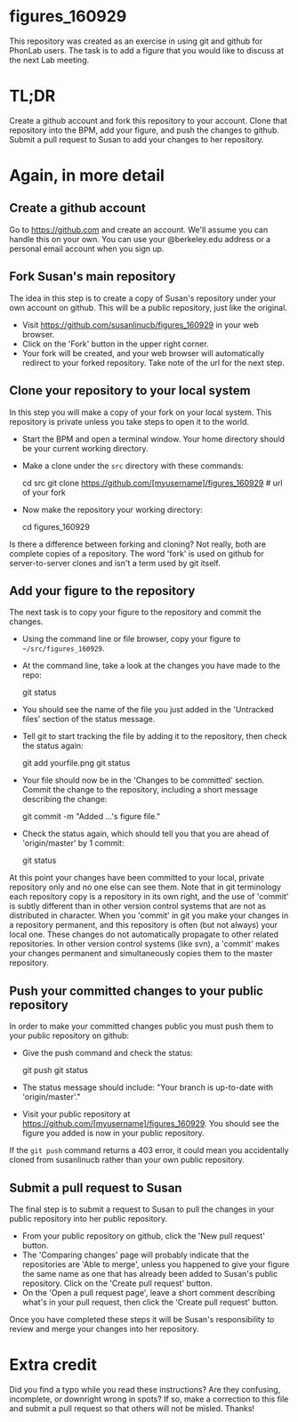 # figures_160929

This repository was created as an exercise in using git and github for PhonLab users. The task is to add a figure that you would like to discuss at the next Lab meeting.

# TL;DR

Create a github account and fork this repository to your account. Clone that repository into the BPM, add your figure, and push the changes to github. Submit a pull request to Susan to add your changes to her repository.

# Again, in more detail

## Create a github account

Go to https://github.com and create an account. We'll assume you can handle this on your own. You can use your @berkeley.edu address or a personal email account when you sign up.

## Fork Susan's main repository

The idea in this step is to create a copy of Susan's repository under your own account on github. This will be a public repository, just like the original.

- Visit https://github.com/susanlinucb/figures_160929 in your web browser.
- Click on the 'Fork' button in the upper right corner.
- Your fork will be created, and your web browser will automatically redirect to your forked repository. Take note of the url for the next step.

## Clone your repository to your local system

In this step you will make a copy of your fork on your local system. This repository is private unless you take steps to open it to the world.

- Start the BPM and open a terminal window. Your home directory should be your current working directory.
- Make a clone under the `src` directory with these commands:

    cd src
    git clone https://github.com/[myusername]/figures_160929  # url of your fork

- Now make the repository your working directory:

    cd figures_160929

Is there a difference between forking and cloning? Not really, both are complete copies of a repository. The word 'fork' is used on github for server-to-server clones and isn't a term used by git itself.

## Add your figure to the repository

The next task is to copy your figure to the repository and commit the changes.

- Using the command line or file browser, copy your figure to `~/src/figures_160929`.
- At the command line, take a look at the changes you have made to the repo:

    git status

- You should see the name of the file you just added in the 'Untracked files' section of the status message.
- Tell git to start tracking the file by adding it to the repository, then check the status again:

    git add yourfile.png
    git status

- Your file should now be in the 'Changes to be committed' section. Commit the change to the repository, including a short message describing the change:

    git commit -m "Added ...'s figure file."

- Check the status again, which should tell you that you are ahead of 'origin/master' by 1 commit:

    git status

At this point your changes have been committed to your local, private repository only and no one else can see them. Note that in git terminology each repository copy is a repository in its own right, and the use of 'commit' is subtly different than in other version control systems that are not as distributed in character. When you 'commit' in git you make your changes in a repository permanent, and this repository is often (but not always) your local one. These changes do not automatically propagate to other related repositories. In other version control systems (like svn), a 'commit' makes your changes permanent and simultaneously copies them to the master repository.

## Push your committed changes to your public repository

In order to make your committed changes public you must push them to your public repository on github:

- Give the push command and check the status:

    git push
    git status

- The status message should include: "Your branch is up-to-date with 'origin/master'."
- Visit your public repository at https://github.com/[myusername]/figures_160929. You should see the figure you added is now in your public repository.

If the `git push` command returns a 403 error, it could mean you accidentally cloned from susanlinucb rather than your own public repository.

## Submit a pull request to Susan

The final step is to submit a request to Susan to pull the changes in your public repository into her public repository.

- From your public repository on github, click the 'New pull request' button.
- The 'Comparing changes' page will probably indicate that the repositories are 'Able to merge', unless you happened to give your figure the same name as one that has already been added to Susan's public repository. Click on the 'Create pull request' button.
- On the 'Open a pull request page', leave a short comment describing what's in your pull request, then click the 'Create pull request' button.

Once you have completed these steps it will be Susan's responsibility to review and merge your changes into her repository.

# Extra credit

Did you find a typo while you read these instructions? Are they confusing, incomplete, or downright wrong in spots? If so, make a correction to this file and submit a pull request so that others will not be misled. Thanks!
